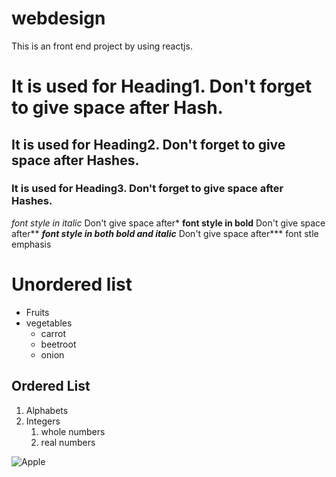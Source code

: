 # webdesign
This is an front end project by using reactjs.
# It is used for Heading1. Don't forget to  give space after Hash.
## It is used for Heading2. Don't forget to give space after Hashes.
### It is used for Heading3. Don't forget to give space after Hashes.
*font style in italic* Don't give space after*
**font style in bold** Don't give space after**
***font style in both bold and italic*** Don't give space after***
font stle emphasis
# Unordered list
* Fruits
* vegetables
   * carrot
   * beetroot
   * onion
## Ordered List
1. Alphabets
2. Integers
     1. whole numbers
     2. real numbers 
  
![Apple](https://images.pexels.com/photos/1630588/pexels-photo-1630588.jpeg?auto=compress&cs=tinysrgb&dpr=1&w=500)

